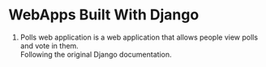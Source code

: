 # WebApps Built With Django

1. Polls web application is a web application that allows people view polls and vote in them.   
Following the original Django documentation.
